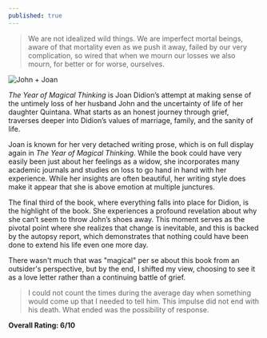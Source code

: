```yaml
---
published: true
---
```


> We are not idealized wild things. We are imperfect mortal beings, aware of that mortality even as we push it away, failed by our very complication, so wired that when we mourn our losses we also mourn, for better or for worse, ourselves.

![John + Joan](https://i.guim.co.uk/img/media/eead8eb89ffa899b0c200c54cb6eaa30df55da07/0_37_3000_1801/master/3000.jpg?width=620&dpr=2&s=none)

_The Year of Magical Thinking_ is Joan Didion’s attempt at making sense of the untimely loss of her husband John and the uncertainty of life of her daughter Quintana. What starts as an honest journey through grief, traverses deeper into Didion’s values of marriage, family, and the sanity of life.

Joan is known for her very detached writing prose, which is on full display again in _The Year of Magical Thinking_. While the book could have very easily been just about her feelings as a widow, she incorporates many academic journals and studies on loss to go hand in hand with her experience. While her insights are often beautiful, her writing style does make it appear that she is above emotion at multiple junctures.

The final third of the book, where everything falls into place for Didion, is the highlight of the book. She experiences a profound revelation about why she can’t seem to throw John’s shoes away. This moment serves as the pivotal point where she realizes that change is inevitable, and this is backed by the autopsy report, which demonstrates that nothing could have been done to extend his life even one more day.

There wasn't much that was "magical" per se about this book from an outsider's perspective, but by the end, I shifted my view, choosing to see it as a love letter rather than a continuing battle of grief.

> I could not count the times during the average day when something would come up that I needed to tell him. This impulse did not end with his death. What ended was the possibility of response.

**Overall Rating: 6/10**
